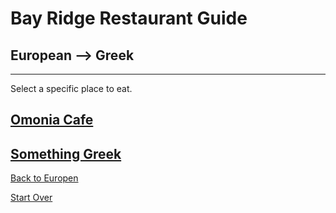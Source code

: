 # Bay Ridge Restaurant Guide
## European --> Greek 
---
Select a specific place to eat.
## [Omonia Cafe](https://omoniacafe.com/)
## [Something Greek](https://www.somethingreekonline.com/menu.html)

[Back to Europen](./european.md)

[Start Over](../home.md)